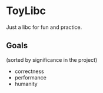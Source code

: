 # ToyLibc

Just a libc for fun and practice.

## Goals
(sorted by significance in the project)
- correctness
- performance
- humanity